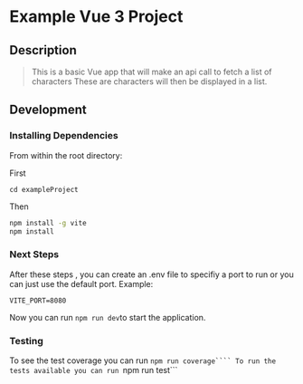 # Example Vue 3 Project

## Description
> This is a basic Vue app that will make an api call to fetch a list of characters
> These are characters will then be displayed in a list.

## Development
### Installing Dependencies

From within the root directory:

First

```cd exampleProject```

Then

```sh
npm install -g vite
npm install
```
### Next Steps
After these steps , you can create an .env file to specifiy a port to run or you can just use the default port.
Example:
```
VITE_PORT=8080
```

Now you can run ```npm run dev```to start the application.

### Testing
To see the test coverage you can run ```npm run coverage````
To run the tests available you can run ```npm run test```